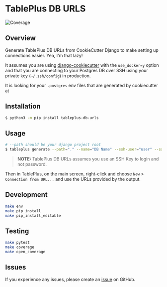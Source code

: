 # TablePlus DB URLS

![Coverage](https://img.shields.io/badge/coverage-98%25-brightgreen)

## Overview

Generate TablePlus DB URLs from CookieCutter Django to make setting up connections easier. Yea, I'm that lazy!

It assumes you are using [django-cookiecutter](https://github.com/cookiecutter/cookiecutter-django) with the `use_docker=y` option and that you are connecting to your Postgres DB over SSH using your private key (`~/.ssh/config`) in production.

It is looking for your `.postgres` env files that are generated by cookiecutter at

## Installation

```bash
$ python3 -m pip install tableplus-db-urls
```

## Usage

```bash
# --path should be your django project root
$ tableplus generate --path="." --name="DB Name" --ssh-user="user" --ssh-host="xxx.xxx.x.x"
```

> **NOTE:** TablePlus DB URLs assumes you use an SSH Key to login and not password.

Then in TablePlus, on the main screen, right-click and choose `New` > `Connection from URL...` and use the URLs provided by the output.

## Development

```bash
make env
make pip_install
make pip_install_editable
```

## Testing

```bash
make pytest
make coverage
make open_coverage
```

## Issues

If you experience any issues, please create an [issue](https://github.com/tsantor/tableplus-db-urls/issues) on GitHub.

